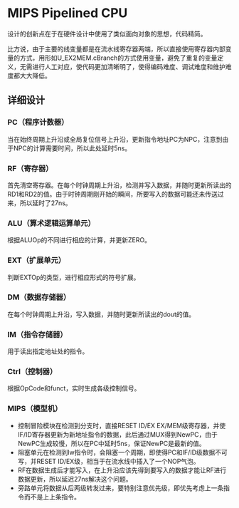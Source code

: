 # MIPS Pipelined CPU

设计的创新点在于在硬件设计中使用了类似面向对象的思想，代码精简。

比方说，由于主要的线变量都是在流水线寄存器两端，所以直接使用寄存器内部变量的方式，用形如U_EX2MEM.cBranch的方式使用变量，避免了重复的变量定义，无需进行人工对应，使代码更加清晰明了，使得编码难度、调试难度和维护难度都大大降低。

## 详细设计

### PC（程序计数器）

当在始终周期上升沿或全局复位信号上升沿，更新指令地址PC为NPC，注意到由于NPC的计算需要时间，所以此处延时5ns。

### RF（寄存器）
首先清空寄存器。在每个时钟周期上升沿，检测并写入数据，并随时更新所读出的RD1和RD2的值。由于时钟周期刚开始的瞬间，所要写入的数据可能还未传送过来，所以延时了27ns。

### ALU（算术逻辑运算单元）

根据ALUOp的不同进行相应的计算，并更新ZERO。

### EXT（扩展单元）

判断EXTOp的类型，进行相应形式的符号扩展。

### DM（数据存储器）

在每个时钟周期上升沿，写入数据，并随时更新所读出的dout的值。

### IM（指令存储器）

用于读出指定地址处的指令。

### Ctrl（控制器）

根据OpCode和funct，实时生成各级控制信号。

### MIPS（模型机）

* 控制冒险模块在检测到分支时，直接RESET ID/EX EX/MEM级寄存器，并使IF/ID寄存器更新为新地址指令的数据，此后通过MUX得到NewPC，由于NewPC生成较慢，所以在PC中延时5ns，保证NewPC是最新的值。
* 阻塞单元在检测到lw指令时，会阻塞一个周期，即使得PC和IF/ID级数据不可写，并RESET ID/EX级，相当于在流水线中插入了一个NOP气泡。
* RF在数据生成后才能写入，在上升沿应该先得到要写入的数据才能让RF进行数据更新，所以延迟27ns解决这个问题。
* 旁路单元将数据从后两级转发过来，要特别注意优先级，即优先考虑上一条指令而不是上上条指令。

